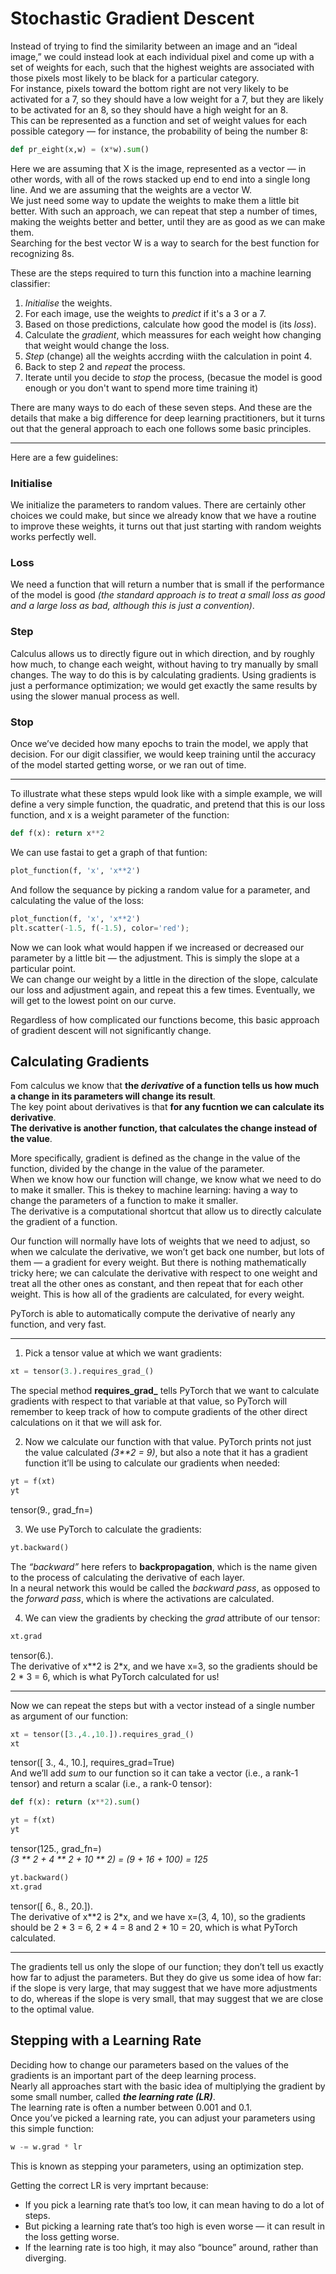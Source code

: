 # Stochastic Gradient Descent

Instead of trying to find the similarity between an image and an “ideal image,” we could instead look at each individual pixel 
and come up with a set of weights for each, such that the highest weights are associated with those pixels most likely to be black 
for a particular category.     
For instance, pixels toward the bottom right are not very likely to be activated for a 7, so they should have a low weight for a 7, 
but they are likely to be activated for an 8, so they should have a high weight for an 8.     
This can be represented as a function and set of weight values for each possible category — for instance, the probability of being the number 8:     
```python
def pr_eight(x,w) = (x*w).sum()
```

Here we are assuming that X is the image, represented as a vector — in other words, with all of the rows stacked up end to end into a single long line. 
And we are assuming that the weights are a vector W.     
We just need some way to update the weights to make them a little bit better. With such an approach, we can repeat that step a number of times, 
making the weights better and better, until they are as good as we can make them.     
Searching for the best vector W is a way to search for the best function for recognizing 8s.

These are the steps required to turn this function into a machine learning classifier:
1. *Initialise* the weights.
2. For each image, use the weights to *predict* if it's a 3 or a 7.
3. Based on those predictions, calculate how good the model is (its *loss*).
4. Calculate the *gradient*, which meassures for each weight how changing that weight would change the loss.
5. *Step* (change) all the weights accrding wiith the calculation in point 4.
6. Back to step 2 and *repeat* the process.
7. Iterate until you decide to *stop* the process, (becasue the model is good enough or you don't want to spend more time training it)

There are many ways to do each of these seven steps. And these are the details that make a big difference for deep learning practitioners, 
but it turns out that the general approach to each one follows some basic principles.      
___
Here are a few guidelines:

### Initialise
We initialize the parameters to random values. There are certainly other choices we could make, 
but since we already know that we have a routine to improve these weights, it turns out that just starting with random weights works perfectly well.

### Loss
We need a function that will return a number that is small if the performance of the model is good 
*(the standard approach is to treat a small loss as good and a large loss as bad, although this is just a convention)*.

### Step
Calculus allows us to directly figure out in which direction, and by roughly how much, to change each weight, 
without having to try manually by small changes. The way to do this is by calculating gradients. Using gradients is just a performance optimization; 
we would get exactly the same results by using the slower manual process as well.

### Stop
Once we’ve decided how many epochs to train the model, we apply that decision. 
For our digit classifier, we would keep training until the accuracy of the model started getting worse, or we ran out of time.
___

To illustrate what these steps wpuld look like with a simple example, we will define a very simple function, the quadratic, 
and pretend that this is our loss function, and x is a weight parameter of the function:
```python
def f(x): return x**2
```
We can use fastai to get a graph of that funtion:
```python
plot_function(f, 'x', 'x**2')
```

And follow the sequance by picking a random value for a parameter, and calculating the value of the loss:
```python
plot_function(f, 'x', 'x**2')
plt.scatter(-1.5, f(-1.5), color='red');
```

Now we can look what would happen if we increased or decreased our parameter by a little bit — the adjustment. 
This is simply the slope at a particular point.     
We can change our weight by a little in the direction of the slope, calculate our loss and adjustment again, and repeat this a few times. 
Eventually, we will get to the lowest point on our curve.

Regardless of how complicated our functions become, this basic approach of gradient descent will not significantly change.

## Calculating Gradients

Fom calculus we know that **the *derivative* of a function tells us how much a change in its parameters will change its result**.     
The key point about derivatives is that **for any fucntion we can calculate its derivative**.    
**The derivative is another function, that calculates the change instead of the value**.    

More specifically, gradient is defined as the change in the value of the function, divided by the change in the value of the parameter.    
When we know how our function will change, we know what we need to do to make it smaller. This is thekey to machine learning: 
having a way to change the parameters of a function to make it smaller.     
The derivative is a computational shortcut that allow us to directly calculate the gradient of a function.

Our function will normally have lots of weights that we need to adjust, so when we calculate the derivative, we won’t get back one number, but lots of them 
— a gradient for every weight. But there is nothing mathematically tricky here; we can calculate the derivative with respect to one weight 
and treat all the other ones as constant, and then repeat that for each other weight. This is how all of the gradients are calculated, for every weight.

PyTorch is able to automatically compute the derivative of nearly any function, and very fast.     
___
1. Pick a tensor value at which we want gradients:
```python
xt = tensor(3.).requires_grad_()
```
The special method **requires_grad_** tells PyTorch that we want to calculate gradients with respect to that variable at that value, 
so PyTorch will remember to keep track of how to compute gradients of the other direct calculations on it that we will ask for.

2. Now we calculate our function with that value. 
PyTorch prints not just the value calculated *(3**2 = 9)*, but also a note that it has a gradient function it’ll be using to calculate our gradients when needed:
```python
yt = f(xt)
yt
```
tensor(9., grad_fn=<PowBackward0>)

3. We use PyTorch to calculate the gradients:
```python
yt.backward()
```
The *“backward”* here refers to **backpropagation**, which is the name given to the process of calculating the derivative of each layer.     
In a neural network this would be called the *backward pass*, as opposed to the *forward pass*, which is where the activations are calculated.

4. We can view the gradients by checking the *grad* attribute of our tensor:
```python
xt.grad
```
tensor(6.).     
The derivative of x**2 is 2*x, and we have x=3, so the gradients should be 2 * 3 = 6, which is what PyTorch calculated for us!
___
Now we can repeat the steps but with a vector instead of a single number as argument of our function:     
```python
xt = tensor([3.,4.,10.]).requires_grad_()
xt
```
tensor([ 3.,  4., 10.], requires_grad=True)     
And we’ll add *sum* to our function so it can take a vector (i.e., a rank-1 tensor) and return a scalar (i.e., a rank-0 tensor):
```python
def f(x): return (x**2).sum()

yt = f(xt)
yt
```
tensor(125., grad_fn=<SumBackward0>)     
*(3 ** 2 + 4 ** 2 + 10 ** 2) = (9 + 16 + 100) = 125*

```python
yt.backward()
xt.grad
```
tensor([ 6.,  8., 20.]).    
The derivative of x**2 is 2*x, and we have x=(3, 4, 10), so the gradients should be 2 * 3 = 6, 2 * 4 = 8 and 2 * 10 = 20, which is what PyTorch calculated.
___

The gradients tell us only the slope of our function; they don’t tell us exactly how far to adjust the parameters. 
But they do give us some idea of how far: if the slope is very large, that may suggest that we have more adjustments to do, 
whereas if the slope is very small, that may suggest that we are close to the optimal value.

## Stepping with a Learning Rate

Deciding how to change our parameters based on the values of the gradients is an important part of the deep learning process.     
Nearly all approaches start with the basic idea of multiplying the gradient by some small number, called ***the learning rate (LR)***.     
The learning rate is often a number between 0.001 and 0.1.     
Once you’ve picked a learning rate, you can adjust your parameters using this simple function:
```python
w -= w.grad * lr
```
This is known as stepping your parameters, using an optimization step. 

Getting the correct LR is very imprtant because:
- If you pick a learning rate that’s too low, it can mean having to do a lot of steps.
- But picking a learning rate that’s too high is even worse — it can result in the loss getting worse.
- If the learning rate is too high, it may also “bounce” around, rather than diverging.
